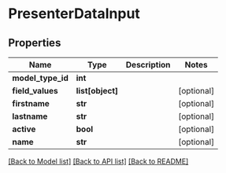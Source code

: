 # PresenterDataInput

## Properties
Name | Type | Description | Notes
------------ | ------------- | ------------- | -------------
**model_type_id** | **int** |  | 
**field_values** | **list[object]** |  | [optional] 
**firstname** | **str** |  | [optional] 
**lastname** | **str** |  | [optional] 
**active** | **bool** |  | [optional] 
**name** | **str** |  | [optional] 

[[Back to Model list]](../README.md#documentation-for-models) [[Back to API list]](../README.md#documentation-for-api-endpoints) [[Back to README]](../README.md)


